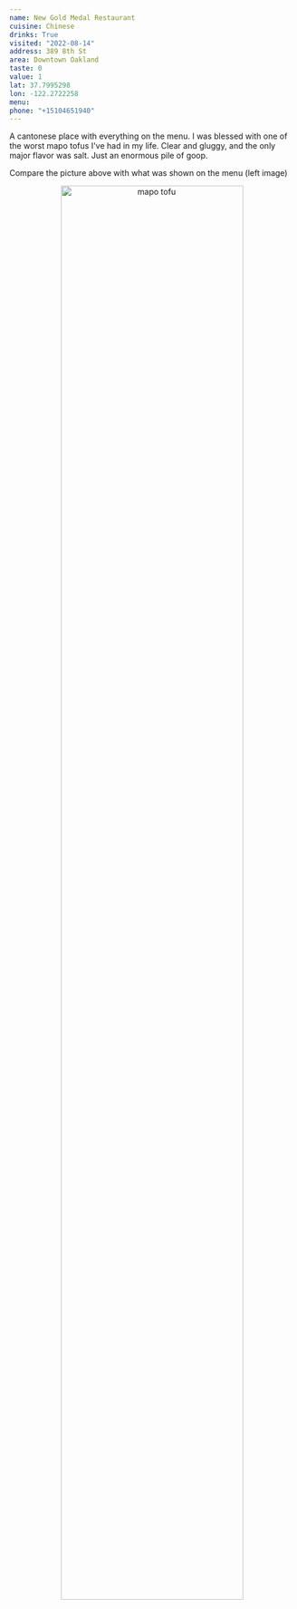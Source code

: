 ```yaml
---
name: New Gold Medal Restaurant
cuisine: Chinese
drinks: True
visited: "2022-08-14"
address: 389 8th St
area: Downtown Oakland
taste: 0
value: 1
lat: 37.7995298
lon: -122.2722258
menu:
phone: "+15104651940"
---
```


A cantonese place with everything on the menu. I was blessed with one of the worst mapo tofus I've had in my life. Clear and gluggy, and the only major flavor was salt. Just an enormous pile of goop.

Compare the picture above with what was shown on the menu (left image)

<center><img src="/other_img/bad_mapo.jpg" alt="mapo tofu" width="80%"/></center>
